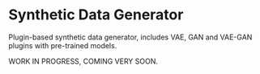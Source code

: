 
# Synthetic Data Generator

Plugin-based synthetic data generator, includes VAE, GAN and  VAE-GAN plugins with pre-trained models.

WORK IN PROGRESS, COMING VERY SOON.